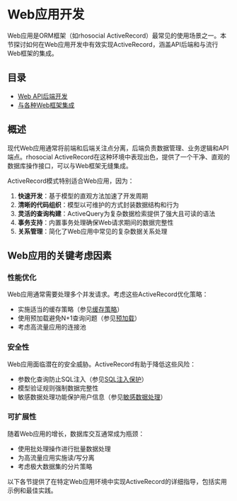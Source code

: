 # Web应用开发

Web应用是ORM框架（如rhosocial ActiveRecord）最常见的使用场景之一。本节探讨如何在Web应用开发中有效实现ActiveRecord，涵盖API后端和与流行Web框架的集成。

## 目录

- [Web API后端开发](web_api_backend_development.md)
- [与各种Web框架集成](integration_with_web_frameworks.md)

## 概述

现代Web应用通常将前端和后端关注点分离，后端负责数据管理、业务逻辑和API端点。rhosocial ActiveRecord在这种环境中表现出色，提供了一个干净、直观的数据库操作接口，可以与Web框架无缝集成。

ActiveRecord模式特别适合Web应用，因为：

1. **快速开发**：基于模型的直观方法加速了开发周期
2. **清晰的代码组织**：模型以可维护的方式封装数据结构和行为
3. **灵活的查询构建**：ActiveQuery为复杂数据检索提供了强大且可读的语法
4. **事务支持**：内置事务处理确保Web请求期间的数据完整性
5. **关系管理**：简化了Web应用中常见的复杂数据关系处理

## Web应用的关键考虑因素

### 性能优化

Web应用通常需要处理多个并发请求。考虑这些ActiveRecord优化策略：

- 实施适当的缓存策略（参见[缓存策略](../../4.performance_optimization/caching_strategies.md)）
- 使用预加载避免N+1查询问题（参见[预加载](../../3.active_record_and_active_query/3.4.relationships/eager_and_lazy_loading.md)）
- 考虑高流量应用的连接池

### 安全性

Web应用面临潜在的安全威胁。ActiveRecord有助于降低这些风险：

- 参数化查询防止SQL注入（参见[SQL注入保护](../../8.security_considerations/sql_injection_protection.md)）
- 模型验证规则强制数据完整性
- 敏感数据处理功能保护用户信息（参见[敏感数据处理](../../8.security_considerations/sensitive_data_handling.md)）

### 可扩展性

随着Web应用的增长，数据库交互通常成为瓶颈：

- 使用批处理操作进行批量数据处理
- 为高流量应用实施读/写分离
- 考虑极大数据集的分片策略

以下各节提供了在特定Web应用环境中实现ActiveRecord的详细指导，包括实用示例和最佳实践。